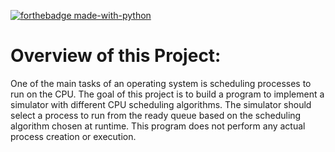 
[![forthebadge made-with-python](http://ForTheBadge.com/images/badges/made-with-c.svg)](https://www.cprogramming.com/)

# Overview of this Project:

One of the main tasks of an operating system is scheduling processes to run on the CPU. The goal of this project is to build a program to implement a simulator with different CPU
scheduling algorithms. The simulator should select a process to run from the ready queue based on the scheduling algorithm chosen at runtime. This program does not perform any actual process creation or execution.
